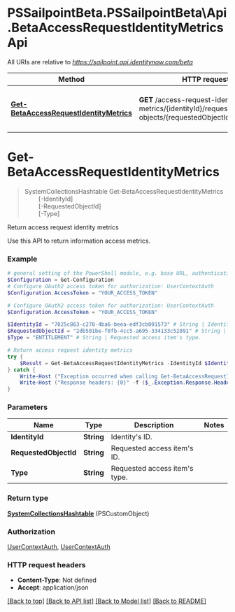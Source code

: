 # PSSailpointBeta.PSSailpointBeta\Api.BetaAccessRequestIdentityMetricsApi

All URIs are relative to *https://sailpoint.api.identitynow.com/beta*

Method | HTTP request | Description
------------- | ------------- | -------------
[**Get-BetaAccessRequestIdentityMetrics**](BetaAccessRequestIdentityMetricsApi.md#Get-BetaAccessRequestIdentityMetrics) | **GET** /access-request-identity-metrics/{identityId}/requested-objects/{requestedObjectId}/type/{type} | Return access request identity metrics


<a id="Get-BetaAccessRequestIdentityMetrics"></a>
# **Get-BetaAccessRequestIdentityMetrics**
> SystemCollectionsHashtable Get-BetaAccessRequestIdentityMetrics<br>
> &nbsp;&nbsp;&nbsp;&nbsp;&nbsp;&nbsp;&nbsp;&nbsp;[-IdentityId] <String><br>
> &nbsp;&nbsp;&nbsp;&nbsp;&nbsp;&nbsp;&nbsp;&nbsp;[-RequestedObjectId] <String><br>
> &nbsp;&nbsp;&nbsp;&nbsp;&nbsp;&nbsp;&nbsp;&nbsp;[-Type] <String><br>

Return access request identity metrics

Use this API to return information access metrics.

### Example
```powershell
# general setting of the PowerShell module, e.g. base URL, authentication, etc
$Configuration = Get-Configuration
# Configure OAuth2 access token for authorization: UserContextAuth
$Configuration.AccessToken = "YOUR_ACCESS_TOKEN"

# Configure OAuth2 access token for authorization: UserContextAuth
$Configuration.AccessToken = "YOUR_ACCESS_TOKEN"

$IdentityId = "7025c863-c270-4ba6-beea-edf3cb091573" # String | Identity's ID.
$RequestedObjectId = "2db501be-f0fb-4cc5-a695-334133c52891" # String | Requested access item's ID.
$Type = "ENTITLEMENT" # String | Requested access item's type.

# Return access request identity metrics
try {
    $Result = Get-BetaAccessRequestIdentityMetrics -IdentityId $IdentityId -RequestedObjectId $RequestedObjectId -Type $Type
} catch {
    Write-Host ("Exception occurred when calling Get-BetaAccessRequestIdentityMetrics: {0}" -f ($_.ErrorDetails | ConvertFrom-Json))
    Write-Host ("Response headers: {0}" -f ($_.Exception.Response.Headers | ConvertTo-Json))
}
```

### Parameters

Name | Type | Description  | Notes
------------- | ------------- | ------------- | -------------
 **IdentityId** | **String**| Identity&#39;s ID. | 
 **RequestedObjectId** | **String**| Requested access item&#39;s ID. | 
 **Type** | **String**| Requested access item&#39;s type. | 

### Return type

[**SystemCollectionsHashtable**](SystemCollectionsHashtable.md) (PSCustomObject)

### Authorization

[UserContextAuth](../README.md#UserContextAuth), [UserContextAuth](../README.md#UserContextAuth)

### HTTP request headers

 - **Content-Type**: Not defined
 - **Accept**: application/json

[[Back to top]](#) [[Back to API list]](../README.md#documentation-for-api-endpoints) [[Back to Model list]](../README.md#documentation-for-models) [[Back to README]](../README.md)

